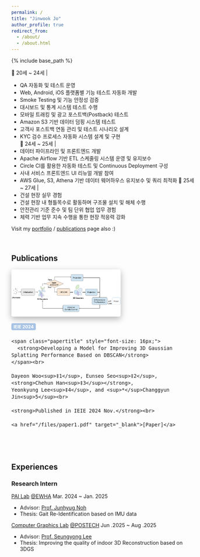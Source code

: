 ```yaml
---
permalink: /
title: "Jinwook Jo"
author_profile: true
redirect_from: 
  - /about/
  - /about.html
---
```


{% include base_path %}

📌 20세 ~ 24세 | <br />
  - QA 자동화 및 테스트 운영 <br />
  - Web, Android, iOS 플랫폼별 기능 테스트 자동화 개발 <br />
  - Smoke Testing 및 기능 안정성 검증 <br />
  - 대시보드 및 통계 시스템 테스트 수행 <br />
  - 모바일 트래킹 및 광고 포스트백(Postback) 테스트 <br />
  - Amazon S3 기반 데이터 덤핑 시스템 테스트 <br />
  - 고객사 포스트백 연동 관리 및 테스트 시나리오 설계 <br />
  - KYC 검수 프로세스 자동화 시스템 설계 및 구현 <br />
📌 24세 ~ 25세 |  <br />
  - 데이터 파이프라인 및 프론트엔드 개발 <br />
  - Apache Airflow 기반 ETL 스케줄링 시스템 운영 및 유지보수 <br />
  - Circle CI를 활용한 자동화 테스트 및 Continuous Deployment 구성 <br />
  - 사내 서비스 프론트엔드 UI 리뉴얼 개발 참여 <br />
  - AWS Glue, S3, Athena 기반 데이터 웨어하우스 유지보수 및 쿼리 최적화 
📌 25세 ~ 27세 |  <br />
  - 건설 현장 실무 경험 <br />
  - 건설 현장 내 형틀목수로 활동하며 구조물 설치 및 해체 수행 <br />
  - 안전관리 기준 준수 및 팀 단위 협업 업무 경험 <br />
  - 체력 기반 업무 지속 수행을 통한 현장 적응력 강화 <br />

<!-- <p align="center">
  <a href="mailto:chehunhan16@gmail.com">E-mail</a> |
  <a href="/files/cv_0803.pdf" target="_blank">CV</a> |
  <a href="https://github.com/chehun16">Github</a>
</p> -->

Visit my [portfolio](https://chehun16.github.io/portfolio/) / [publications](https://chehun16.github.io/publications/) page also :)

<br>


Publications
------

<div style="display: flex; flex-wrap: wrap; gap: 16px; align-items: center; margin-bottom: 32px;">
  <img src="/images/3dgs_1.png" alt="3dgs"
     style="width: 300px; max-width: 100%; object-fit: cover;
            border-radius: 5px; flex-shrink: 0;
            box-shadow: 0 6px 18px rgba(0, 0, 0, 0.3);">

  <div style="font-size: 16px; min-width: 200px; flex: 1;">
    <div style="background-color: #a7c3e4ff; color: white; font-size: 12px; font-weight: bold;
                padding: 2px 6px; border-radius: 4px; display: inline-block; margin-bottom: 4px;">
      IEIE 2024
    </div><br>
    
    <span class="papertitle" style="font-size: 16px;">
      <strong>Developing a Model for Improving 3D Gaussian Splatting Performance Based on DBSCAN</strong>
    </span><br>
    
    Dayeon Woo<sup>‡1</sup>, Eunseo Seo<sup>‡2</sup>, <strong>Chehun Han<sup>‡3</sup></strong>, 
    Yeonkyung Lee<sup>‡4</sup>, and <sup>*</sup>Changgyun Jin<sup>5</sup><br>
    
    <strong>Published in IEIE 2024 Nov.</strong><br>
    
    <a href="/files/paper1.pdf" target="_blank">[Paper]</a>
  </div>
</div>

<br>

Experiences
------

### Research Intern

[PAI Lab](https://pai.ewha.ac.kr/) [@EWHA](https://www.ewha.ac.kr/ewha/index.do) Mar. 2024 ~ Jan. 2025
- Advisor: [Prof. Junhyug Noh](https://junhyug.github.io/)
- Thesis: Gait Re-Identification based on IMU data

[Computer Graphics Lab](https://cg.postech.ac.kr/) [@POSTECH](https://postech.ac.kr/kor/index.do) Jun .2025 ~ Aug .2025
- Advisor: [Prof. Seungyong Lee](https://cg.postech.ac.kr/leesy/)
- Thesis: Improving the quality of indoor 3D Reconstruction based on 3DGS

<br>


<!-- ### <a href="https://deepdaiv.oopy.io/" style="color: #264a8e; text-decoration: none;">**deepdaiv**</a> 
Apr. 2023 ~ Feb. 2025
- '23s Data Analysis
- '23f Audio
- ‘24w Audio
- ‘24s Deep Learning Architecture
- '24f Self driving -->


